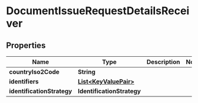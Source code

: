 

# DocumentIssueRequestDetailsReceiver


## Properties

| Name | Type | Description | Notes |
|------------ | ------------- | ------------- | -------------|
|**countryIso2Code** | **String** |  |  |
|**identifiers** | [**List&lt;KeyValuePair&gt;**](KeyValuePair.md) |  |  |
|**identificationStrategy** | **IdentificationStrategy** |  |  |



